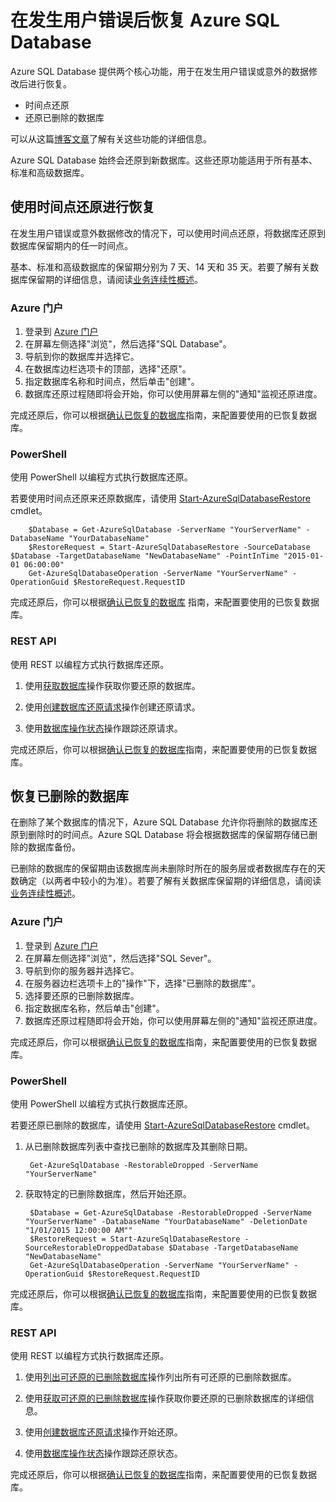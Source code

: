 <properties 
   pageTitle="SQL Database 用户错误恢复" 
   description="了解如何在发生用户错误、意外的数据损坏后进行恢复，或者使用 Azure SQL Database 的时间点还原 (PITR) 功能还恢复已删除的数据库。" 
   services="sql-database" 
   documentationCenter="" 
   authors="elfisher" 
   manager="jeffreyg" 
   editor="monicar"/>

<tags
   ms.service="sql-database"
   ms.devlang="NA"
   ms.topic="article"
   ms.tgt_pltfrm="NA"
   ms.workload="data-management" 
   ms.date="04/13/2015"
   wacn.date="05/25/2015"
   ms.author="elfish"/>

# 在发生用户错误后恢复 Azure SQL Database

Azure SQL Database 提供两个核心功能，用于在发生用户错误或意外的数据修改后进行恢复。

- 时间点还原 
- 还原已删除的数据库

可以从这篇[博客文章](http://azure.microsoft.com/blog/2014/10/01/azure-sql-database-point-in-time-restore)了解有关这些功能的详细信息。

Azure SQL Database 始终会还原到新数据库。这些还原功能适用于所有基本、标准和高级数据库。
## 使用时间点还原进行恢复
在发生用户错误或意外数据修改的情况下，可以使用时间点还原，将数据库还原到数据库保留期内的任一时间点。 

基本、标准和高级数据库的保留期分别为 7 天、14 天和 35 天。若要了解有关数据库保留期的详细信息，请阅读[业务连续性概述](sql-database-business-continuity)。

### Azure 门户
1. 登录到 [Azure 门户](https://manage.windowsazure.cn)
2. 在屏幕左侧选择"浏览"，然后选择"SQL Database"。
3. 导航到你的数据库并选择它。
4. 在数据库边栏选项卡的顶部，选择"还原"。
5. 指定数据库名称和时间点，然后单击"创建"。
6. 数据库还原过程随即将会开始，你可以使用屏幕左侧的"通知"监视还原进度。

完成还原后，你可以根据[确认已恢复的数据库](sql-database-recovered-finalize)指南，来配置要使用的已恢复数据库。
### PowerShell
使用 PowerShell 以编程方式执行数据库还原。

若要使用时间点还原来还原数据库，请使用 [Start-AzureSqlDatabaseRestore](https://msdn.microsoft.com/zh-cn/library/dn720218.aspx?f=255&MSPPError=-2147217396) cmdlet。

		$Database = Get-AzureSqlDatabase -ServerName "YourServerName" -DatabaseName "YourDatabaseName"
		$RestoreRequest = Start-AzureSqlDatabaseRestore -SourceDatabase $Database -TargetDatabaseName "NewDatabaseName" -PointInTime "2015-01-01 06:00:00"
		Get-AzureSqlDatabaseOperation -ServerName "YourServerName" -OperationGuid $RestoreRequest.RequestID
		 
完成还原后，你可以根据[确认已恢复的数据库](sql-database-recovered-finalize) 指南，来配置要使用的已恢复数据库。

### REST API 
使用 REST 以编程方式执行数据库还原。

1. 使用[获取数据库](http://msdn.microsoft.com/zh-cn/library/azure/dn505708.aspx)操作获取你要还原的数据库。

2.	使用[创建数据库还原请求](http://msdn.microsoft.com/zh-cn/library/azure/dn509571.aspx)操作创建还原请求。
	
3.	使用[数据库操作状态](http://msdn.microsoft.com/zh-cn/library/azure/dn720371.aspx)操作跟踪还原请求。

完成还原后，你可以根据[确认已恢复的数据库](sql-database-recovered-finalize)指南，来配置要使用的已恢复数据库。

## 恢复已删除的数据库
在删除了某个数据库的情况下，Azure SQL Database 允许你将删除的数据库还原到删除时的时间点。Azure SQL Database 将会根据数据库的保留期存储已删除的数据库备份。

已删除的数据库的保留期由该数据库尚未删除时所在的服务层或者数据库存在的天数确定（以两者中较小的为准）。若要了解有关数据库保留期的详细信息，请阅读[业务连续性概述](sql-database-business-continuity)。

### Azure 门户
1. 登录到 [Azure 门户](https://manage.windowsazure.cn)
2. 在屏幕左侧选择"浏览"，然后选择"SQL Sever"。
3. 导航到你的服务器并选择它。
4. 在服务器边栏选项卡上的"操作"下，选择"已删除的数据库"。
5. 选择要还原的已删除数据库。
6. 指定数据库名称，然后单击"创建"。
7. 数据库还原过程随即将会开始，你可以使用屏幕左侧的"通知"监视还原进度。

完成还原后，你可以根据[确认已恢复的数据库](sql-database-recovered-finalize)指南，来配置要使用的已恢复数据库。

### PowerShell
使用 PowerShell 以编程方式执行数据库还原。

若要还原已删除的数据库，请使用 [Start-AzureSqlDatabaseRestore](https://msdn.microsoft.com/zh-cn/library/dn720218.aspx?f=255&MSPPError=-2147217396) cmdlet。

1. 从已删除数据库列表中查找已删除的数据库及其删除日期。
		
		Get-AzureSqlDatabase -RestorableDropped -ServerName "YourServerName"

2. 获取特定的已删除数据库，然后开始还原。

		$Database = Get-AzureSqlDatabase -RestorableDropped -ServerName "YourServerName" -DatabaseName "YourDatabaseName" -DeletionDate "1/01/2015 12:00:00 AM""
		$RestoreRequest = Start-AzureSqlDatabaseRestore -SourceRestorableDroppedDatabase $Database -TargetDatabaseName "NewDatabaseName"
		Get-AzureSqlDatabaseOperation -ServerName "YourServerName" -OperationGuid $RestoreRequest.RequestID
		 
完成还原后，你可以根据[确认已恢复的数据库](sql-database-recovered-finalize)指南，来配置要使用的已恢复数据库。

### REST API 
使用 REST 以编程方式执行数据库还原。

1.	使用[列出可还原的已删除数据库](http://msdn.microsoft.com/zh-cn/library/azure/dn509562.aspx)操作列出所有可还原的已删除数据库。
	
2.	使用[获取可还原的已删除数据库](http://msdn.microsoft.com/zh-cn/library/azure/dn509574.aspx)操作获取你要还原的已删除数据库的详细信息。

3.	使用[创建数据库还原请求](http://msdn.microsoft.com/zh-cn/library/azure/dn509571.aspx)操作开始还原。
	
4.	使用[数据库操作状态](http://msdn.microsoft.com/zh-cn/library/azure/dn720371.aspx)操作跟踪还原状态。

完成还原后，你可以根据[确认已恢复的数据库](sql-database-recovered-finalize)指南，来配置要使用的已恢复数据库。

<!--HONumber=55-->
